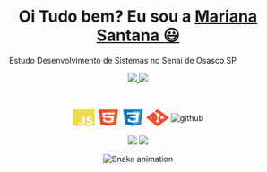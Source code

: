 <div>
  
  <h1 align="center">
    Oi Tudo bem? Eu sou a 
    <a href="https://www.instagram.com/mari.swh/">Mariana Santana 😃️</a>
  </h1>
  
  <p align="center">
    Estudo Desenvolvimento de Sistemas no Senai de Osasco SP
      <img
           width="10%" 
           align="center" 
           valign="middle" 
           target="_blank" 
      />
    </a>  
  </p>
  
</div>


<div align="center">
  <a href="https://github.com/MarianaSantana24">
    <img height="150em" src="https://github-readme-stats.vercel.app/api?username=MarianaSantana24&count_private=true&include_all_commits=true&show_icons=true&theme=dracula&hide_border=false&show_owner=true"/>
    <img height="150em" src="https://github-readme-stats.vercel.app/api/top-langs/?username=MarianaSantana24&theme=dracula&hide_border=false&&layout=compact"/>
  </a>
</div>
  
  ##
 
<div align="center" valign="top"><br>
  <img align="center" alt="Js" height="30" width="40" src="https://raw.githubusercontent.com/devicons/devicon/master/icons/javascript/javascript-plain.svg">
  <img align="center" alt="HTML" height="30" width="40" src="https://raw.githubusercontent.com/devicons/devicon/master/icons/html5/html5-original.svg">
  <img align="center" alt="CSS" height="30" width="40" src="https://raw.githubusercontent.com/devicons/devicon/master/icons/css3/css3-original.svg">
  <img align="center" alt="git" height="30" width="40" src="https://raw.githubusercontent.com/devicons/devicon/master/icons/git/git-original.svg">
  <img align="center" alt="github" height="35" width="35" src="/assets/GitHub.png">
</div><br>

<div align="center">
  <a href="https://www.instagram.com/mari.swh/" target="_blank"><img src="https://img.shields.io/badge/-Instagram-%23E4405F?style=for-the-badge&logo=instagram&logoColor=white" target="_blank"></a>
  <a href="mailto:marianasantanapz24@gmail.com"><img src="https://img.shields.io/badge/-Gmail-%23333?style=for-the-badge&logo=gmail&logoColor=white" target="_blank"></a>
</div>

<div align="center">

  ![Snake animation](https://github.com/MarianaSantana24/MarianaSantana24/blob/output/github-contribution-grid-snake.svg)
  
</div>
